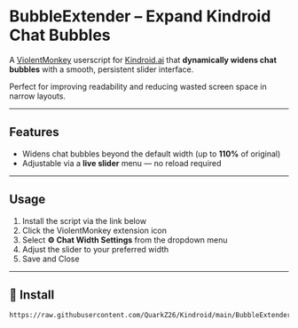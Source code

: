 # BubbleExtender – Expand Kindroid Chat Bubbles

A [ViolentMonkey](https://violentmonkey.github.io/) userscript for [Kindroid.ai](https://kindroid.ai/) that **dynamically widens chat bubbles** with a smooth, persistent slider interface.

Perfect for improving readability and reducing wasted screen space in narrow layouts.

---

## Features

- Widens chat bubbles beyond the default width (up to **110%** of original)
- Adjustable via a **live slider** menu — no reload required

---

## Usage

1. Install the script via the link below
2. Click the ViolentMonkey extension icon
3. Select **⚙ Chat Width Settings** from the dropdown menu
4. Adjust the slider to your preferred width
5. Save and Close

---

## 🔗 Install

```text
https://raw.githubusercontent.com/QuarkZ26/Kindroid/main/BubbleExtender
